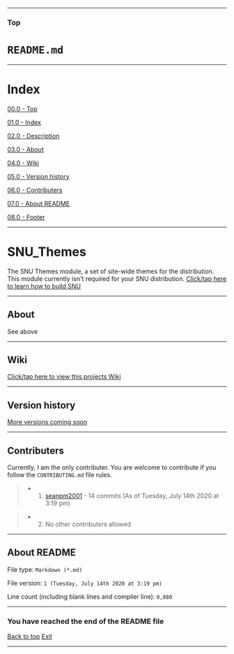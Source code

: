 
***

### Top

# `README.md`

***

# Index

[00.0 - Top](#Top)

[01.0 - Index](#Index)

[02.0 - Description](#SNU_Themes)

[03.0 - About](#About)

[04.0 - Wiki](#Wiki)

[05.0 - Version history](#Version-history)

[06.0 - Contributers](#Contributers)

[07.0 - About README](#About-README)

[08.0 - Footer](#You-have-reached-the-end-of-the-README-file)

***

# SNU_Themes
The SNU Themes module, a set of site-wide themes for the distribution. This module currently isn't required for your SNU distribution. [Click/tap here to learn how to build SNU](https://gist.github.com/seanpm2001/745564a46186888e829fdeb9cda584de)

***

## About

See above

***

## Wiki

[Click/tap here to view this projects Wiki](https://github.com/seanpm2001/SNU_Themes/wiki)

***

## Version history

[More versions coming soon](https://www.example.com)

***

## Contributers

Currently, I am the only contributer. You are welcome to contribute if you follow the `CONTRIBUTING.md` file rules.

> * 1. [seanpm2001](https://github.com/seanpm2001/) - 14 commits (As of Tuesday, July 14th 2020 at 3:19 pm)

> * 2. No other contributers allowed

***

## About README

File type: `Markdown (*.md)`

File version: `1 (Tuesday, July 14th 2020 at 3:19 pm)`

Line count (including blank lines and compiler line): `0,080`

***

### You have reached the end of the README file

[Back to top](#Top) [Exit](https://github.com)

***

